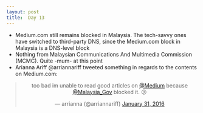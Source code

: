 ```yaml
---
layout: post
title:  Day 13
---
```

	
- Medium.com still remains blocked in Malaysia. The tech-savvy ones have switched to third-party DNS, since the Medium.com block in Malaysia is a DNS-level block
- Nothing from Malaysian Communications And Multimedia Commission (MCMC). Quite -mum- at this point
- Arianna Ariff @arriannariff tweeted something in regards to the contents on Medium.com:

<center>
<blockquote class="twitter-tweet" lang="en"><p lang="en" dir="ltr">too bad im unable to read good articles on <a href="https://twitter.com/Medium">@Medium</a> because <a href="https://twitter.com/Malaysia_Gov">@Malaysia_Gov</a> blocked it. 😕</p>&mdash; arrianna (@arriannariff) <a href="https://twitter.com/arriannariff/status/693778898840997888">January 31, 2016</a></blockquote>
</center>